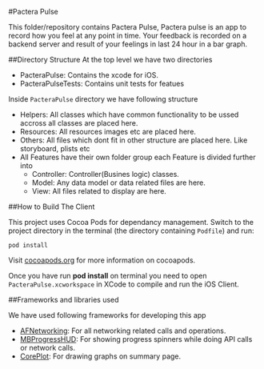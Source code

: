 #Pactera Pulse

This folder/repository contains Pactera Pulse, Pactera pulse is an app to record how you feel at any point in time. Your feedback is recorded on a backend server and result of your feelings in last 24 hour in a bar graph. 

##Directory Structure
At the top level we have two directories

- PacteraPulse: Contains the xcode for iOS.
- PacteraPulseTests: Contains unit tests for featues

Inside `PacteraPulse` directory we have following structure

- Helpers: All classes which have common functionality to be ussed accross all classes are placed here.
- Resources: All resources images etc are placed here.
- Others: All files which dont fit in other structure are placed here. Like storyboard, plists etc
- All Features have their own folder group each Feature is divided further into
	- Controller: Controller(Busines logic) classes.
	- Model: Any data model or data related files are here.
	- View: All files related to display are here.

##How to Build The Client

This project uses Cocoa Pods for dependancy management. Switch to the project directory in the terminal (the directory containing `Podfile`) and run:

    pod install

Visit [cocoapods.org](http://cocoapods.org) for more information on cocoapods.

Once you have run **pod install** on terminal you need to open `PacteraPulse.xcworkspace` in XCode to compile and run the iOS Client. 

##Frameworks and libraries used

We have used following frameworks for developing this app

- [AFNetworking](https://github.com/AFNetworking/AFNetworking): For all networking related calls and operations.
- [MBProgressHUD](https://github.com/jdg/MBProgressHUD): For showing progress spinners while doing API calls or network calls.
- [CorePlot](https://github.com/core-plot/core-plot.git): For drawing graphs on summary page.